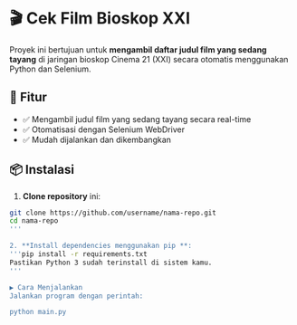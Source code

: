 # 🎬 Cek Film Bioskop XXI

Proyek ini bertujuan untuk **mengambil daftar judul film yang sedang tayang** di jaringan bioskop Cinema 21 (XXI) secara otomatis menggunakan Python dan Selenium.

## 🚀 Fitur

- ✅ Mengambil judul film yang sedang tayang secara real-time
- ✅ Otomatisasi dengan Selenium WebDriver
- ✅ Mudah dijalankan dan dikembangkan

## 📦 Instalasi

1. **Clone repository** ini:

```bash
git clone https://github.com/username/nama-repo.git
cd nama-repo
'''

2. **Install dependencies menggunakan pip **:
'''pip install -r requirements.txt
Pastikan Python 3 sudah terinstall di sistem kamu.
'''

▶️ Cara Menjalankan
Jalankan program dengan perintah:

python main.py
